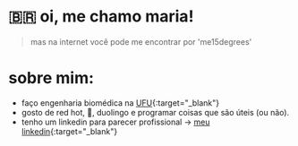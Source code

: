 # 🇧🇷 oi, me chamo maria! 
> mas na internet você pode me encontrar por 'me15degrees'
# sobre mim:
- faço engenharia biomédica na [UFU](www.feelt.ufu.br/graduacao/engenharia-biomedica){:target="_blank"}
- gosto de red hot, 🍣, duolingo e programar coisas que são úteis (ou não).
- tenho um linkedin para parecer profissional -> [meu linkedin](https://www.linkedin.com/in/maria-eduarda-nascimento-andrade-bb0b86213/){:target="_blank"}

